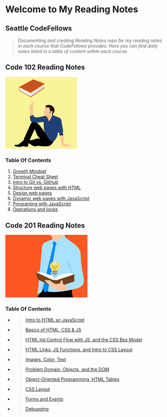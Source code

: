 # Welcome to My Reading Notes

## Seattle CodeFellows

>*Documenting and creating Reading Notes repo for my reading notes in each course that CodeFellows provides.  Here you can find daily notes listed in a table of content within each course.*

## Code 102 Reading Notes

![](images/thinking.png)

### Table Of Contents

1. [Growth Mindset](Day1.md)
2. [Terminal Cheat Sheet](Day2.md)
3. [Intro to Git vs. GitHub](Day3.md)
4. [Structure web pages with HTML](Day4.md)
5. [Design web pages](Day6.md)
6. [Dynamic web pages with JavaScript](Day6.md)
7. [Programing with JavaScript](Day7.md)
8. [Operations and loops](Day8.md)

## Code 201 Reading Notes

![](images/thinking2.png)

### Table Of Contents

- >[Intro to HTML an JavaScript](class-01.md) 
- >[Basics of HTML, CSS & JS](class-02.md)
- >[HTML list,Control Flow with JS, and the CSS Box Model](class-03.md)
- >[HTML Links, JS Functions, and Intro to CSS Layout](class-04.md)
- >[Images, Color, Text](class-05.md)
- >[Problem Domain, Objects, and the DOM](class-06.md)
- >[Object-Oriented Programming, HTML Tables](class-07.md)
- >[CSS Layout](class08.md)
- >[Forms and Events](class09.md)
- >[Debugging](class10.md)